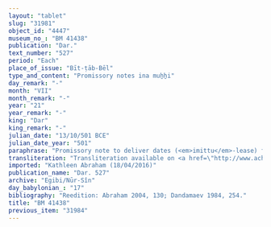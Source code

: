 ```yaml
---
layout: "tablet"
slug: "31981"
object_id: "4447"
museum_no_: "BM 41438"
publication: "Dar."
text_number: "527"
period: "Each"
place_of_issue: "Bīt-ṭāb-Bēl"
type_and_content: "Promissory notes ina muẖẖi"
day_remark: "-"
month: "VII"
month_remark: "-"
year: "21"
year_remark: "-"
king: "Dar"
king_remark: "-"
julian_date: "13/10/501 BCE"
julian_date_year: "501"
paraphrase: "Promissory note to deliver dates (<em>imittu</em>-lease) from land at the Rab-kāṣir Canal to the head of the Egibi family. One third is due to the Treasurer.<br /> <strong>B</strong> should deliver 60 kor of <em>imittu-</em>dates that are due from him to <strong>A </strong>and his brothers in Arahsamna (VIII) according to his creditor&#39;s measure, in one instalment at the courtyard (<em>haṣāru</em>). 1/3 of it is the share of <strong>C</strong>, the Treasurer (<em>ganzabaru</em>). The dates are due from the harvest of a field located at the Rab-kāṣir Canal.<br /> <strong>B</strong> should also deliver the usual by-products of the date cultivation: for each kor he shall give a load of spadices (<em>gip&ucirc;</em>), spathes (<em>tuhallu</em>) and fibres (<em>mangagu</em>), the offshoot(s) (<em>liblibbu</em>), and 2 <em>darīku</em>-containers. The <em>sissinnu</em>-payment has not been paid (<em>eṭēru</em>); and not even one cubīt of the stretch of the dam (<em>mu&scaron;annītu</em>) (assigned to him for work) has been removed (<em>nishu nasāhu</em>) (partly uncl.) Names of 4 witnesses and the scribe.<br /> <br /> <strong>A</strong>=&Scaron;irku/Iddinaya//Egibi<sub> </sub>(=Marduk-nāṣir-apli/Itti-Marduk-balāṭu//Egibi);&nbsp;<strong>B</strong>=Bēl-ahu-ittannu/Ahhē-iddin;&nbsp;<strong>C</strong>=Bagasarū,<strong> </strong>(<em>ganzabaru</em>)"
transliteration: "Transliteration available on <a href=\"http://www.achemenet.com/fr/item/?/3349245==Strassmaier --Inschriften von Darius&l=a&c=1&t=1.4/6/96/1/1663911\" target=\"_blank\">Achemenet</a>"
imported: "Kathleen Abraham (18/04/2016)"
publication_name: "Dar. 527"
archive: "Egibi/Nūr-Sîn"
day_babylonian_: "17"
bibliography: "Reedition: Abraham 2004, 130; Dandamaev 1984, 254."
title: "BM 41438"
previous_item: "31984"
---
```

